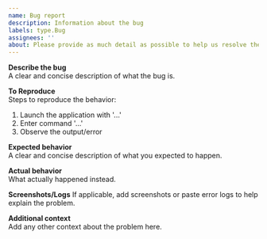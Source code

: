 ```yaml
---
name: Bug report
description: Information about the bug
labels: type.Bug
assignees: ''
about: Please provide as much detail as possible to help us resolve the issue.
---
```


**Describe the bug**\
A clear and concise description of what the bug is.

**To Reproduce**\
Steps to reproduce the behavior:

1. Launch the application with '...'
2. Enter command '...'
3. Observe the output/error

**Expected behavior**\
A clear and concise description of what you expected to happen.

**Actual behavior**\
What actually happened instead.

**Screenshots/Logs**
If applicable, add screenshots or paste error logs to help explain the problem.

**Additional context**\
Add any other context about the problem here.
